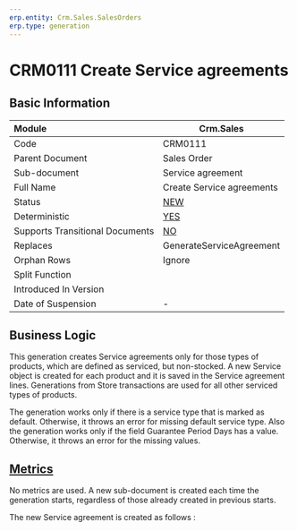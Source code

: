 ```yaml
---
erp.entity: Crm.Sales.SalesOrders
erp.type: generation
---
```


# CRM0111 Create Service agreements

## Basic Information

| Module                          | Crm.Sales                                                    |
| :------------------------------ | ------------------------------------------------------------ |
| Code                            | CRM0111                                                      |
| Parent Document                 | Sales Order                                                  |
| Sub-document                    | Service agreement                                            |
| Full Name                       | Create Service agreements                                    |
| Status                          | [NEW](xref:generation-procedures)                            |
| Deterministic                   | [YES](xref:document-generation-and-transitional-documents)   |
| Supports Transitional Documents | [NO](xref:document-generation-and-transitional-documents)    |
| Replaces                        | GenerateServiceAgreement                                     |
| Orphan Rows                     | Ignore                                                       |
| Split Function                  |                       |
| Introduced In Version           |                                                              |
| Date of Suspension              | -                                                            |

##  Business Logic
This generation creates Service agreements only for those types of products, which are defined as serviced, but non-stocked.
A new Service object is created for each product and it is saved in the Service agreement lines. 
Generations from Store transactions are used for all other serviced types of products.

The generation works only if there is a service type that is marked as default. Otherwise, it throws an error for missing default service type.
Also the generation works only if the field Guarantee Period Days has a value. Otherwise, it throws an error for the missing values.

## [Metrics](../reference/metrics.md)
No metrics are used. A new sub-document is created each time the generation starts, regardless of those already created in previous starts.

The new Service agreement is created as follows :



